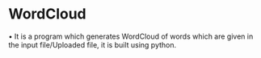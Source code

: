 # WordCloud
• It is a program which generates WordCloud of words which are given in the input file/Uploaded file, it is built using python.
